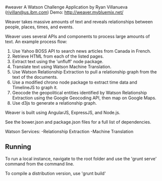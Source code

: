 #weaver
A Watson Challenge Application
by Ryan Villanueva (rjvillan@us.ibm.com)
Demo: http://weaver.mybluemix.net/

Weaver takes massive amounts of text and reveals relationships between people, places, times, and events.

Weaver uses several APIs and components to process large amounts of text. An example process flow:

1. Use Yahoo BOSS API to search news articles from Canada in French.
2. Retrieve HTML from each of the listed pages.
3. Extract text using the 'unfluff' node package.
4. Translate text using Watson Machine Translation.
5. Use Watson Relationship Extraction to pull a relationship graph from the text of the documents.
6. Use a modified chrono node package to extract time data and TimelineJS to graph it.
7. Geocode the geopolitical entities identified by Watson Relationship Extraction using the Google Geocoding API, then map on Google Maps.
8. Use d3js to generate a relationship graph.

Weaver is built using AngularJS, ExpressJS, and Node.js.

See the bower.json and package.json files for a full list of dependencies.

Watson Services:
-Relationship Extraction
-Machine Translation

Running
--------------------------

To run a local instance, navigate to the root folder and use the 'grunt serve' command from the command line.

To compile a distribution version, use 'grunt build'
